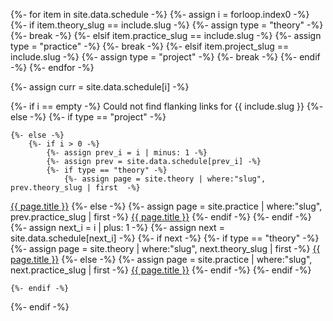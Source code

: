 {%- for item in site.data.schedule -%}
    {%- assign i = forloop.index0 -%}
    {%- if item.theory_slug == include.slug -%}
        {%- assign type = "theory" -%}
        {%- break -%}
    {%- elsif item.practice_slug == include.slug -%}
        {%- assign type = "practice" -%}
        {%- break -%}
    {%- elsif item.project_slug == include.slug -%}
        {%- assign type = "project" -%}
        {%- break -%}
    {%- endif -%}
{%- endfor -%}

{%- assign curr = site.data.schedule[i] -%}

{%- if i == empty -%}
    Could not find flanking links for {{ include.slug }}
{%- else -%}
    {%- if type == "project" -%}

    {%- else -%}
        {%- if i > 0 -%}
            {%- assign prev_i = i | minus: 1 -%}
            {%- assign prev = site.data.schedule[prev_i] -%}
            {%- if type == "theory" -%}
                {%- assign page = site.theory | where:"slug", prev.theory_slug | first  -%}
<a href="theory/{{ prev.theory_slug }}.html">{{ page.title }}</a>
            {%- else -%}
                {%- assign page = site.practice | where:"slug", prev.practice_slug | first  -%}
<a href="practice/{{ prev.practice_slug }}.html">{{ page.title }}</a>
            {%- endif -%}
        {%- endif -%}
        {%- assign next_i = i | plus: 1 -%}
        {%- assign next = site.data.schedule[next_i] -%}
        {%- if next  -%}
            {%- if type == "theory" -%}
                {%- assign page = site.theory | where:"slug", next.theory_slug | first  -%}
<a href="theory/{{ next.theory_slug }}.html">{{ page.title }}</a>
            {%- else -%}
                {%- assign page = site.practice | where:"slug", next.practice_slug | first  -%}
<a href="practice/{{ next.practice_slug }}.html">{{ page.title }}</a>
            {%- endif -%}
        {%- endif -%}

    {%- endif -%}
{%- endif -%}

